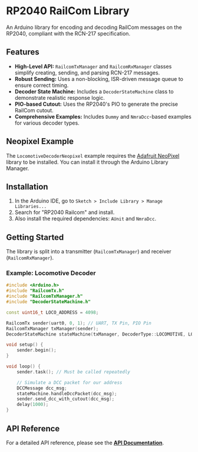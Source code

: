 # RP2040 RailCom Library

An Arduino library for encoding and decoding RailCom messages on the RP2040, compliant with the RCN-217 specification.

## Features

-   **High-Level API:** `RailcomTxManager` and `RailcomRxManager` classes simplify creating, sending, and parsing RCN-217 messages.
-   **Robust Sending:** Uses a non-blocking, ISR-driven message queue to ensure correct timing.
-   **Decoder State Machine:** Includes a `DecoderStateMachine` class to demonstrate realistic response logic.
-   **PIO-based Cutout:** Uses the RP2040's PIO to generate the precise RailCom cutout.
-   **Comprehensive Examples:** Includes `Dummy` and `NmraDcc`-based examples for various decoder types.

## Neopixel Example

The `LocomotiveDecoderNeopixel` example requires the [Adafruit NeoPixel](https://github.com/adafruit/Adafruit_NeoPixel) library to be installed. You can install it through the Arduino Library Manager.

## Installation
1.  In the Arduino IDE, go to `Sketch > Include Library > Manage Libraries...`
2.  Search for "RP2040 Railcom" and install.
3.  Also install the required dependencies: `AUnit` and `NmraDcc`.

## Getting Started

The library is split into a transmitter (`RailcomTxManager`) and receiver (`RailcomRxManager`).

### Example: Locomotive Decoder

```cpp
#include <Arduino.h>
#include "RailcomTx.h"
#include "RailcomTxManager.h"
#include "DecoderStateMachine.h"

const uint16_t LOCO_ADDRESS = 4098;

RailcomTx sender(uart0, 0, 1); // UART, TX Pin, PIO Pin
RailcomTxManager txManager(sender);
DecoderStateMachine stateMachine(txManager, DecoderType::LOCOMOTIVE, LOCO_ADDRESS);

void setup() {
    sender.begin();
}

void loop() {
    sender.task(); // Must be called repeatedly

    // Simulate a DCC packet for our address
    DCCMessage dcc_msg;
    stateMachine.handleDccPacket(dcc_msg);
    sender.send_dcc_with_cutout(dcc_msg);
    delay(1000);
}
```

## API Reference
For a detailed API reference, please see the **[API Documentation](docs/API_Reference.md)**.
